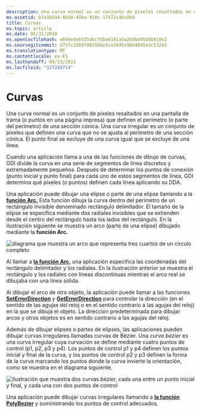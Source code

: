 ```yaml
---
description: Una curva normal es un conjunto de píxeles resaltados en una pantalla de trama (o puntos en una página impresa) que definen el perímetro (o parte del perímetro) de una sección cónica.
ms.assetid: b7a1b544-8b50-45ba-918c-17472c46c8b8
title: Curvas
ms.topic: article
ms.date: 05/31/2018
ms.openlocfilehash: e694edeb535dbc7dbd4191a5a2b0b44556b810e2
ms.sourcegitcommit: d75fc10b9f0825bbe5ce5045c90d4045e3c53243
ms.translationtype: MT
ms.contentlocale: es-ES
ms.lasthandoff: 09/13/2021
ms.locfileid: "127248714"
---
```

# <a name="curves"></a>Curvas

Una curva normal es un conjunto de píxeles resaltados en una pantalla de trama (o puntos en una página impresa) que definen el perímetro (o parte del perímetro) de una sección cónica. Una curva irregular es un conjunto de píxeles que definen una curva que no se ajusta al perímetro de una sección cónica. El punto final se excluye de una curva igual que se excluye de una línea.

Cuando una aplicación llama a una de las funciones de dibujo de curvas, GDI divide la curva en una serie de segmentos de línea discretos y extremadamente pequeños. Después de determinar los puntos de conexión (punto inicial y punto final) para cada uno de estos segmentos de línea, GDI determina qué píxeles (o puntos) definen cada línea aplicando su DDA.

Una aplicación puede dibujar una elipse o parte de una elipse llamando a la [**función Arc.**](/windows/desktop/api/Wingdi/nf-wingdi-arc) Esta función dibuja la curva dentro del perímetro de un rectángulo invisible denominado rectángulo delimitador. El tamaño de la elipse se especifica mediante dos radiales invisibles que se extienden desde el centro del rectángulo hasta los lados del rectángulo. En la ilustración siguiente se muestra un arco (parte de una elipse) dibujado mediante la **función Arc.**

![diagrama que muestra un arco que representa tres cuartos de un círculo completo](images/cslcv-03.png)

Al llamar a [**la función Arc,**](/windows/desktop/api/Wingdi/nf-wingdi-arc) una aplicación especifica las coordenadas del rectángulo delimitador y los radiales. En la ilustración anterior se muestra el rectángulo y los radiales con líneas discontinuas mientras el arco real se dibujaba con una línea sólida.

Al dibujar el arco de otro objeto, la aplicación puede llamar a las funciones [**SetErrorDirection**](/windows/desktop/api/Wingdi/nf-wingdi-setarcdirection) y [**GetErrorDirection**](/windows/desktop/api/Wingdi/nf-wingdi-getarcdirection) para controlar la dirección (en el sentido de las agujas del reloj o en el sentido contrario a las agujas del reloj) en la que se dibuja el objeto. La dirección predeterminada para dibujar arcos y otros objetos es en sentido contrario a las agujas del reloj.

Además de dibujar elipses o partes de elipses, las aplicaciones pueden dibujar curvas irregulares llamadas curvas de Bézier. Una *curva bézier* es una curva irregular cuya curvación se define mediante cuatro puntos de control (p1, p2, p3 y p4). Los puntos de control p1 y p4 definen los puntos inicial y final de la curva, y los puntos de control p2 y p3 definen la forma de la curva marcando los puntos donde la curva invierte la orientación, como se muestra en el diagrama siguiente.

![ilustración que muestra dos curvas bézier, cada una entre un punto inicial y final, y cada una con dos puntos de control](images/cslcv-04.png)

Una aplicación puede dibujar curvas irregulares llamando a [**la función PolyBezier**](/windows/desktop/api/Wingdi/nf-wingdi-polybezier) y suministrando los puntos de control adecuados.

 

 



